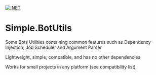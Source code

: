 [![.NET](https://github.com/RafaelEstevamReis/Simple.BotUtils/actions/workflows/dotnet.yml/badge.svg)](https://github.com/RafaelEstevamReis/Simple.BotUtils/actions/workflows/dotnet.yml)

# Simple.BotUtils

Some Bots Utilities containing common features such as Dependency Injection, Job Scheduler and Argument Parser

Lightweight, simple, compatible, and has no other dependencies

Works for small projects in any platform (see compatibility list)
